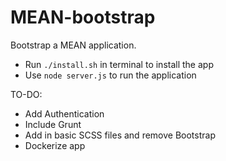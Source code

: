 MEAN-bootstrap
==============

Bootstrap a MEAN application.

- Run ```./install.sh``` in terminal to install the app
- Use ```node server.js``` to run the application

TO-DO:
- Add Authentication
- Include Grunt
- Add in basic SCSS files and remove Bootstrap
- Dockerize app
